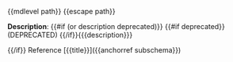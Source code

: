 {{mdlevel path}} {{escape path}} 

**Description**: {{#if (or description deprecated)}}
{{#if deprecated}}(DEPRECATED) {{/if}}{{{description}}}

{{/if}}
Reference [{{title}}]({{anchorref subschema}})

